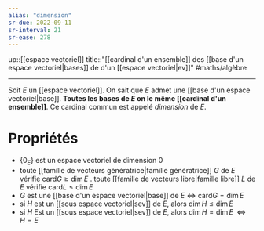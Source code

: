 ```yaml
---
alias: "dimension"
sr-due: 2022-09-11
sr-interval: 21
sr-ease: 278
---
```

up::[[espace vectoriel]]
title::"[[cardinal d'un ensemble]] des [[base d'un espace vectoriel|bases]] de d'un [[espace vectoriel|ev]]"
#maths/algèbre

----
Soit $E$ un [[espace vectoriel]].
On sait que $E$ admet une [[base d'un espace vectoriel|base]].
**Toutes les bases de $E$ on le même [[cardinal d'un ensemble]]**.
Ce cardinal commun est appelé _dimension_ de $E$.

# Propriétés
 - $\{0_E\}$ est un espace vectoriel de dimension 0
 - toute [[famille de vecteurs génératrice|famille génératrice]] $G$ de $E$ vérifie $\mathrm{card} G \geq \dim E$ 
 . toute [[famille de vecteurs libre|famille libre]] $L$ de $E$ vérifie $\mathrm{card} L \leq \dim E$
 - $G$ est une [[base d'un espace vectoriel|base]] de $E$    $\iff$    $\mathrm{card} G = \dim E$
 - si $H$ est un [[sous espace vectoriel|sev]] de $E$, alors $\dim H \leq \dim E$
 - si $H$ Est un [[sous espace vectoriel|sev]] de $E$, alors $\dim H = \dim E \;\;\iff\;\; H = E$
